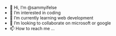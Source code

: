- 👋 Hi, I’m @sammyifelse
- 👀 I’m interested in coding
- 🌱 I’m currently learning web development
- 💞️ I’m looking to collaborate on microsoft  or google
- 📫 How to reach me ...

<!---
sammyifelse/sammyifelse is a ✨ special ✨ repository because its `Its my first accound as a professional coder creaing 
resposito
ile) appears on your GitHub profile.
You can click the Preview link to take a look at your changes.
--->
